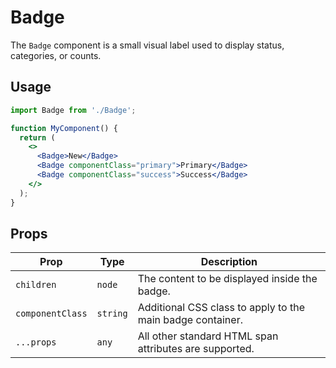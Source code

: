 # Badge

The `Badge` component is a small visual label used to display status, categories, or counts.

## Usage

```jsx
import Badge from './Badge';

function MyComponent() {
  return (
    <>
      <Badge>New</Badge>
      <Badge componentClass="primary">Primary</Badge>
      <Badge componentClass="success">Success</Badge>
    </>
  );
}
```

## Props

| Prop           | Type     | Description                                     |
| -------------- | -------- | ----------------------------------------------- |
| `children`       | `node`   | The content to be displayed inside the badge.   |
| `componentClass` | `string` | Additional CSS class to apply to the main badge container. |
| `...props`     | `any`    | All other standard HTML span attributes are supported. |
